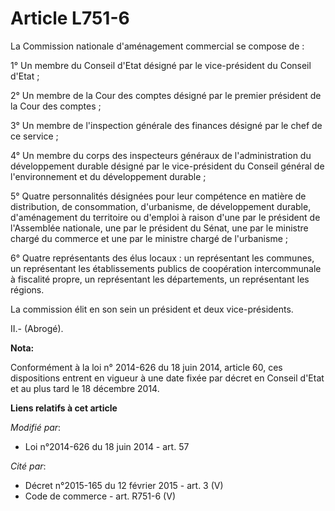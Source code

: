 # Article L751-6

La Commission nationale d'aménagement commercial se compose de : 

1° Un membre du Conseil d'Etat désigné par le vice-président du Conseil d'Etat ; 

2° Un membre de la Cour des comptes désigné par le premier président de la Cour des comptes ; 

3° Un membre de l'inspection générale des finances désigné par le chef de ce service ; 

4° Un membre du corps des inspecteurs généraux de l'administration du développement durable désigné par le vice-président du
Conseil général de l'environnement et du développement durable ; 

5° Quatre personnalités désignées pour leur compétence en matière de distribution, de consommation, d'urbanisme, de
développement durable, d'aménagement du territoire ou d'emploi à raison d'une par le président de l'Assemblée nationale, une
par le président du Sénat, une par le ministre chargé du commerce et une par le ministre chargé de l'urbanisme ;

6° Quatre représentants des élus locaux : un représentant les communes, un représentant les établissements publics de
coopération intercommunale à fiscalité propre, un représentant les départements, un représentant les régions. 

La commission élit en son sein un président et deux vice-présidents. 

II.- (Abrogé).

**Nota:**

Conformément à la loi n° 2014-626 du 18 juin 2014, article 60, ces dispositions entrent en vigueur à une date fixée par
décret en Conseil d'Etat et au plus tard le 18 décembre 2014.

**Liens relatifs à cet article**

_Modifié par_:

  - Loi n°2014-626 du 18 juin 2014 - art. 57

_Cité par_:

  - Décret n°2015-165 du 12 février 2015 - art. 3 (V)
  - Code de commerce - art. R751-6 (V)
